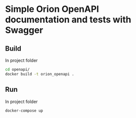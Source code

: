 # Simple Orion OpenAPI documentation and tests with Swagger

## Build

In project folder

```bash
cd openapi/
docker build -t orion_openapi .
```

## Run

In project folder

```bash
docker-compose up
```
